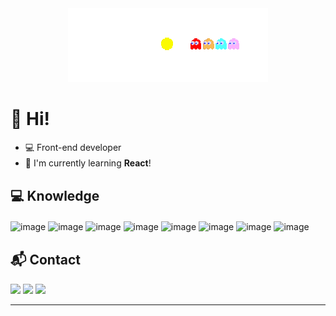 
<div align="center"><img src="https://github.com/analuisaferro/analuisaferro/blob/main/51dfcd9a3c2515d64dd706dd13ad18fdd1ec6aef_hq.gif"></div>


# 🌟 Hi! 
- 💻 Front-end developer
- 🌱 I'm currently learning **React**!
ㅤ
## 💻 Knowledge 
![image](https://img.shields.io/badge/HTML5-E34F26?style=for-the-badge&logo=html5&logoColor=white) ![image](https://img.shields.io/badge/CSS3-1572B6?style=for-the-badge&logo=css3&logoColor=white) ![image](https://img.shields.io/badge/JavaScript-323330?style=for-the-badge&logo=javascript&logoColor=F7DF1E) ![image](https://img.shields.io/badge/GIT-E44C30?style=for-the-badge&logo=git&logoColor=white) ![image](https://img.shields.io/badge/Python-FFD43B?style=for-the-badge&logo=python&logoColor=blue ) ![image](https://img.shields.io/badge/Django-092E20?style=for-the-badge&logo=django&logoColor=green) ![image](https://img.shields.io/badge/Bootstrap-563D7C?style=for-the-badge&logo=bootstrap&logoColor=white) ![image](https://img.shields.io/badge/MySQL-005C84?style=for-the-badge&logo=mysql&logoColor=white)
ㅤ
## 📬 Contact
<div>
  <a href="https://www.linkedin.com/in/ana-lu%C3%ADsa-pereira-ferro-8a6a48249/"><img src="https://img.shields.io/badge/-LinkedIn-0077B5?style=for-the-badge&logo=linkedin&logoColor=white"></a>
  <a href="#"><img src="https://img.shields.io/badge/discord-5865F2?style=for-the-badge&logo=discord&logoColor=white" target="_blank"></a>
  <a href="mailto:analuisaferro@gmail.com"><img src="https://img.shields.io/badge/Gmail-D14836?style=for-the-badge&logo=gmail&logoColor=white" target="_blank"></a>
</div>

---
